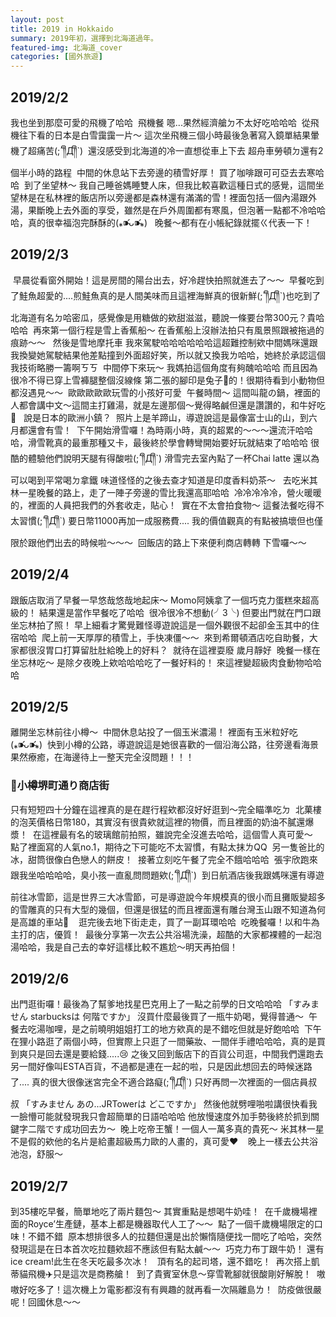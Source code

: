 ```yaml
---
layout: post
title: 2019 in Hokkaido
summary: 2019年初，選擇到北海道過年。
featured-img: 北海道_cover
categories: [國外旅遊]
---
```


<h2>2019/2/2</h2>
我也坐到那麼可愛的飛機了哈哈
<span class="image fit"><img src="{{ "/images/HOKKAIDO/1.jpeg" | absolute_url }}" alt="" /></span>
飛機餐 嗯...果然經濟艙ㄉ不太好吃哈哈哈
<span class="image fit"><img src="{{ "/images/HOKKAIDO/2.jpeg" | absolute_url }}" alt="" /></span>
從飛機往下看的日本是白雪靄靄一片～
這次坐飛機三個小時最後急著寫入鏡單結果暈機了超痛苦(;´༎ຶД༎ຶ`)
<span class="image fit"><img src="{{ "/images/HOKKAIDO/3.jpeg" | absolute_url }}" alt="" /></span>
還沒感受到北海道的冷一直想從車上下去
超舟車勞頓ㄉ還有2個半小時的路程
<span class="image fit"><img src="{{ "/images/HOKKAIDO/4.jpeg" | absolute_url }}" alt="" /></span>
中間的休息站下去旁邊的積雪好厚！
買了咖啡跟可可亞去去寒哈哈
<span class="image fit"><img src="{{ "/images/HOKKAIDO/5.jpeg" | absolute_url }}" alt="" /></span>
到了坐望林～
我自己睡爸媽睡雙人床，但我比較喜歡這種日式的感覺，這間坐望林是在私林裡的飯店所以旁邊都是森林還有滿滿的雪！裡面包括一個內湯跟外湯，果斷晚上去外面的享受，雖然是在戶外周圍都有寒風，但泡著一點都不冷哈哈哈，真的很幸福泡完酥酥的(⁎⁍̴̛ᴗ⁍̴̛⁎)
<span class="image fit"><img src="{{ "/images/HOKKAIDO/7.jpeg" | absolute_url }}" alt="" /></span>
<span class="image fit"><img src="{{ "/images/HOKKAIDO/9.jpeg" | absolute_url }}" alt="" /></span>
晚餐～都有在小帳紀錄就擺ㄍ代表一下！
<span class="image fit"><img src="{{ "/images/HOKKAIDO/8.jpeg" | absolute_url }}" alt="" /></span>
<h2>2019/2/3</h2>
<span class="image fit"><img src="{{ "/images/HOKKAIDO/12.jpeg" | absolute_url }}" alt="" /></span>
早晨從看窗外開始！這是房間的陽台出去，好冷趕快拍照就進去了～～
<span class="image fit"><img src="{{ "/images/HOKKAIDO/10.jpeg" | absolute_url }}" alt="" /></span>
早餐吃到了鮭魚超愛的....煎鮭魚真的是人間美味而且這裡海鮮真的很新鮮(;´༎ຶД༎ຶ`)也吃到了北海道有名ㄉ哈密瓜，感覺像是用糖做的欸甜滋滋，聽說一條要台幣300元？貴哈哈哈
<span class="image fit"><img src="{{ "/images/HOKKAIDO/13.jpeg" | absolute_url }}" alt="" /></span>
再來第一個行程是雪上香蕉船～
在香蕉船上沒辦法拍只有風景照跟被拖過的痕跡～～
<span class="image fit"><img src="{{ "/images/HOKKAIDO/14.jpeg" | absolute_url }}" alt="" /></span>
<span class="image fit"><img src="{{ "/images/HOKKAIDO/15.jpeg" | absolute_url }}" alt="" /></span>
然後是雪地摩托車
我來駕駛哈哈哈哈哈哈這超難控制欸中間媽咪還跟我換變她駕駛結果他差點撞到外面超好笑，所以就又換我ㄌ哈哈，她終於承認這個我技術略勝一籌啊ㄎㄎ
<span class="image fit"><img src="{{ "/images/HOKKAIDO/16.jpeg" | absolute_url }}" alt="" /></span>
中間停下來玩～
我媽拍這個角度有夠醜哈哈哈
而且因為很冷不得已穿上雪褲腿整個沒線條
第二張的腳印是兔子🐰的！很期待看到小動物但都沒遇見～～
<span class="image fit"><img src="{{ "/images/HOKKAIDO/17.jpeg" | absolute_url }}" alt="" /></span>
歐歐歐歐歐玩雪的小孩好可愛
<span class="image fit"><img src="{{ "/images/HOKKAIDO/18.jpeg" | absolute_url }}" alt="" /></span>
午餐時間～
這間叫龍の鍋，裡面的人都會講中文～這間主打雞湯，就是左邊那個～覺得略鹹但還是讚讚的，和牛好吃🐂
<span class="image fit"><img src="{{ "/images/HOKKAIDO/19.jpeg" | absolute_url }}" alt="" /></span>
<span class="image fit"><img src="{{ "/images/HOKKAIDO/20.jpeg" | absolute_url }}" alt="" /></span>
說是日本的歐洲小鎮？
<span class="image fit"><img src="{{ "/images/HOKKAIDO/21.jpeg" | absolute_url }}" alt="" /></span>
照片上是羊蹄山，導遊說這是最像富士山的山，到六月都還會有雪！
<span class="image fit"><img src="{{ "/images/HOKKAIDO/22.jpeg" | absolute_url }}" alt="" /></span>
下午開始滑雪囉！為時兩小時，真的超累的～～～還流汗哈哈哈，滑雪靴真的最重那種又卡，最後終於學會轉彎開始要好玩就結束了哈哈哈 很酷的體驗他們說明天腿有得酸啦(;´༎ຶД༎ຶ`)
滑雪完去室內點了一杯Chai latte 還以為可以喝到平常喝ㄉ拿鐵 味道怪怪的之後去查才知道是印度香料奶茶～
<span class="image fit"><img src="{{ "/images/HOKKAIDO/23.jpeg" | absolute_url }}" alt="" /></span>
<span class="image fit"><img src="{{ "/images/HOKKAIDO/24.jpeg" | absolute_url }}" alt="" /></span>
去吃米其林一星晚餐的路上，走了一陣子旁邊的雪比我還高耶哈哈
<span class="image fit"><img src="{{ "/images/HOKKAIDO/26.jpeg" | absolute_url }}" alt="" /></span>
冷冷冷冷冷，營火暖暖的，裡面的人員把我們的外套收走，貼心！
<span class="image fit"><img src="{{ "/images/HOKKAIDO/27.jpeg" | absolute_url }}" alt="" /></span>
實在不太會拍食物～
這餐法餐吃得不太習慣(;´༎ຶД༎ຶ`)
要日幣11000再加一成服務費....
我的價值觀真的有點被搞壞但也僅限於跟他們出去的時候啦～～～
<span class="image fit"><img src="{{ "/images/HOKKAIDO/28.jpeg" | absolute_url }}" alt="" /></span>
回飯店的路上下來便利商店轉轉 下雪囉～～
<span class="image fit"><img src="{{ "/images/HOKKAIDO/29.jpeg" | absolute_url }}" alt="" /></span>
<h2>2019/2/4</h2>
跟飯店取消了早餐一早悠哉悠哉地起床～
Momo阿姨拿了一個巧克力蛋糕來超高級的！
結果還是當作早餐吃了哈哈
<span class="image fit"><img src="{{ "/images/HOKKAIDO/30.jpeg" | absolute_url }}" alt="" /></span>
很冷很冷不想動(╯3╰)
但要出門就在門口跟坐忘林拍了照！
早上細看才驚覺難怪導遊說這是一個外觀很不起卻金玉其中的住宿哈哈
<span class="image fit"><img src="{{ "/images/HOKKAIDO/31.jpeg" | absolute_url }}" alt="" /></span>
爬上前一天厚厚的積雪上，手快凍僵～～
<span class="image fit"><img src="{{ "/images/HOKKAIDO/32.jpeg" | absolute_url }}" alt="" /></span>
來到希爾頓酒店吃自助餐，大家都很沒胃口打算留肚肚給晚上的好料？
<span class="image fit"><img src="{{ "/images/HOKKAIDO/33.jpeg" | absolute_url }}" alt="" /></span>
就待在這裡耍廢 歲月靜好
<span class="image fit"><img src="{{ "/images/HOKKAIDO/34.jpeg" | absolute_url }}" alt="" /></span>
晚餐一樣在坐忘林吃～
是除夕夜晚上欸哈哈哈吃了一餐好料的！
來這裡變超級肉食動物哈哈哈
<span class="image fit"><img src="{{ "/images/HOKKAIDO/35.jpeg" | absolute_url }}" alt="" /></span>
<h2>2019/2/5</h2>
離開坐忘林前往小樽～
<span class="image fit"><img src="{{ "/images/HOKKAIDO/36.jpeg" | absolute_url }}" alt="" /></span>
中間休息站投了一個玉米濃湯！
裡面有玉米粒好吃(⁎⁍̴̛ᴗ⁍̴̛⁎)
<span class="image fit"><img src="{{ "/images/HOKKAIDO/37.jpeg" | absolute_url }}" alt="" /></span>
快到小樽的公路，導遊說這是她很喜歡的一個沿海公路，往旁邊看海景果然療癒，在海邊待上一整天完全沒問題！！！
<span class="image fit"><img src="{{ "/images/HOKKAIDO/38.jpeg" | absolute_url }}" alt="" /></span>
<h3>📍小樽堺町通り商店街</h3>
只有短短四十分鐘在這裡真的是在趕行程欸都沒好好逛到～完全瞄準吃ㄉ
<span class="image fit"><img src="{{ "/images/HOKKAIDO/39.jpeg" | absolute_url }}" alt="" /></span>
北菓樓的泡芙價格日幣180，其實沒有很貴欸就這裡的物價，而且裡面的奶油不膩還爆漿！
<span class="image fit"><img src="{{ "/images/HOKKAIDO/40.jpeg" | absolute_url }}" alt="" /></span>
在這裡最有名的玻璃館前拍照，雖說完全沒進去哈哈，這個雪人真可愛～
<span class="image fit"><img src="{{ "/images/HOKKAIDO/41.jpeg" | absolute_url }}" alt="" /></span>
點了裡面寫的人氣no.1，期待之下可能吃不太習慣，有點太抹ㄌQQ
<span class="image fit"><img src="{{ "/images/HOKKAIDO/42.jpeg" | absolute_url }}" alt="" /></span>
另一隻爸比的冰，甜筒很像白色戀人的餅皮！
<span class="image fit"><img src="{{ "/images/HOKKAIDO/43.jpeg" | absolute_url }}" alt="" /></span>
接著立刻吃午餐了完全不餓哈哈哈
<span class="image fit"><img src="{{ "/images/HOKKAIDO/44.jpeg" | absolute_url }}" alt="" /></span>
張宇欣跑來跟我坐哈哈哈哈，臭小孩一直亂問問題欸(;´༎ຶД༎ຶ`)
<span class="image fit"><img src="{{ "/images/HOKKAIDO/45.jpeg" | absolute_url }}" alt="" /></span>
到日航酒店後我跟媽咪還有導遊前往冰雪節，這是世界三大冰雪節，可是導遊說今年規模真的很小而且攤販變超多的雪雕真的只有大型的幾個，但還是很猛的而且裡面還有雕台灣玉山跟不知道為何是高雄的車站🤔
<span class="image fit"><img src="{{ "/images/HOKKAIDO/46.jpeg" | absolute_url }}" alt="" /></span>
<span class="image fit"><img src="{{ "/images/HOKKAIDO/47.jpeg" | absolute_url }}" alt="" /></span>
<span class="image fit"><img src="{{ "/images/HOKKAIDO/49.jpeg" | absolute_url }}" alt="" /></span>
逛完後去地下街走走，買了一副耳環哈哈
<span class="image fit"><img src="{{ "/images/HOKKAIDO/48.jpeg" | absolute_url }}" alt="" /></span>
吃晚餐囉！以和牛為主打的店，優質！
<span class="image fit"><img src="{{ "/images/HOKKAIDO/50.jpeg" | absolute_url }}" alt="" /></span>
最後分享第一次去公共浴場洗澡，超酷的大家都裸體的一起泡湯哈哈，我是自己去的幸好這樣比較不尷尬～明天再拍個！
<h2>2019/2/6</h2>
出門逛街囉！最後為了幫爹地找星巴克用上了一點之前學的日文哈哈哈
「すみません starbucksは 何階ですか」
沒買什麼最後買了一瓶牛奶喝，覺得普通～
<span class="image fit"><img src="{{ "/images/HOKKAIDO/52.jpeg" | absolute_url }}" alt="" /></span>
午餐去吃湯咖哩，是之前曉明姐姐打工的地方欸真的是不錯吃但就是好飽哈哈
<span class="image fit"><img src="{{ "/images/HOKKAIDO/53.jpeg" | absolute_url }}" alt="" /></span>
下午在狸小路逛了兩個小時，但實際上只逛了一間藥妝、一間伴手禮哈哈哈，真的是買到爽只是回去還是要給錢.....😢
之後又回到飯店下的百貨公司逛，中間我們還跑去另一間好像叫ESTA百貨，不過都是連在一起的啦，只是因此想回去的時候迷路了....
真的很大很像迷宮完全不適合路癡(;´༎ຶД༎ຶ`)
只好再問一次裡面的一個店員叔叔
「すみません あの...JRTowerは どこですか」
然後他就劈哩啪啦講很快看我一臉懵可能就發現我只會超簡單的日語哈哈哈 他放慢速度外加手勢後終於抓到關鍵字二階です成功回去ㄌ～
<span class="image fit"><img src="{{ "/images/HOKKAIDO/54.jpeg" | absolute_url }}" alt="" /></span>
晚上吃帝王蟹！一個人一萬多真的貴死～
米其林一星不是假的欸他的名片是給畫超級馬力歐的人畫的，真可愛❤️
<span class="image fit"><img src="{{ "/images/HOKKAIDO/55.jpeg" | absolute_url }}" alt="" /></span>
<span class="image fit"><img src="{{ "/images/HOKKAIDO/56.jpeg" | absolute_url }}" alt="" /></span>
<span class="image fit"><img src="{{ "/images/HOKKAIDO/58.jpeg" | absolute_url }}" alt="" /></span>
晚上一樣去公共浴池泡，舒服～
<span class="image fit"><img src="{{ "/images/HOKKAIDO/59.jpeg" | absolute_url }}" alt="" /></span>
<h2>2019/2/7</h2>
到35樓吃早餐，簡單地吃了兩片麵包～
其實重點是想喝牛奶哇！
<span class="image fit"><img src="{{ "/images/HOKKAIDO/60.jpeg" | absolute_url }}" alt="" /></span>
在千歲機場裡面的Royce’生產鏈，基本上都是機器取代人工了～～
<span class="image fit"><img src="{{ "/images/HOKKAIDO/61.jpeg" | absolute_url }}" alt="" /></span>
點了一個千歲機場限定的口味！不錯不錯
<span class="image fit"><img src="{{ "/images/HOKKAIDO/62.jpeg" | absolute_url }}" alt="" /></span>
原本想排很多人的拉麵但還是出於懶惰隨便找一間吃了哈哈，突然發現這是在日本首次吃拉麵欸超不應該但有點太鹹～～
<span class="image fit"><img src="{{ "/images/HOKKAIDO/63.jpeg" | absolute_url }}" alt="" /></span>
巧克力布丁跟牛奶！
還有ice cream!此生在冬天吃最多次冰！
<span class="image fit"><img src="{{ "/images/HOKKAIDO/65.jpeg" | absolute_url }}" alt="" /></span>
<span class="image fit"><img src="{{ "/images/HOKKAIDO/66.jpeg" | absolute_url }}" alt="" /></span>
頂有名的起司塔，還不錯吃！
<span class="image fit"><img src="{{ "/images/HOKKAIDO/67.jpeg" | absolute_url }}" alt="" /></span>
再次搭上凱蒂貓飛機✈️只是這次是商務艙！
<span class="image fit"><img src="{{ "/images/HOKKAIDO/68.jpeg" | absolute_url }}" alt="" /></span>
到了貴賓室休息～穿雪靴腳就很酸剛好解脫！
<span class="image fit"><img src="{{ "/images/HOKKAIDO/69.jpeg" | absolute_url }}" alt="" /></span>
嗷嗷好吃多了！這次機上ㄉ電影都沒有有興趣的就再看一次隔離島ㄌ！
<span class="image fit"><img src="{{ "/images/HOKKAIDO/70.jpeg" | absolute_url }}" alt="" /></span>
防疫做很嚴呢！回國休息～～
<span class="image fit"><img src="{{ "/images/HOKKAIDO/71.jpeg" | absolute_url }}" alt="" /></span>

